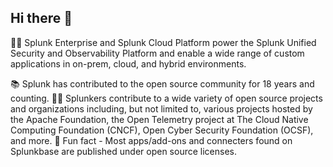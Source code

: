 ## Hi there 👋

🙋‍♀️ Splunk Enterprise and Splunk Cloud Platform power the Splunk Unified Security and Observability Platform and enable a wide range of custom applications in on-prem, cloud, and hybrid environments.

📚 Splunk has contributed to the open source community for 18 years and counting.
👩‍💻 Splunkers contribute to a wide variety of open source projects and organizations including, but not limited to, various projects hosted by the Apache Foundation, the Open Telemetry project at The Cloud Native Computing Foundation (CNCF), Open Cyber Security Foundation (OCSF), and more.
🍿 Fun fact - Most apps/add-ons and connecters found on Splunkbase are published under open source licenses.
